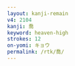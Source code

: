 ```yaml
---
layout: kanji-remain
v4: 2104
kanji: 喬
keyword: heaven-high
strokes: 12
on-yomi: キョウ
permalink: /rtk/喬/
---
```






